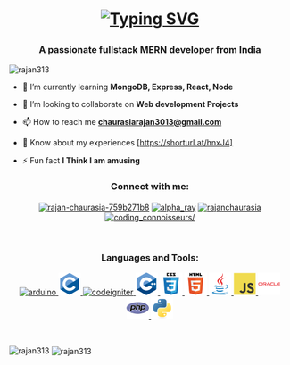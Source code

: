 <h1 align="center">
   
   <a href="https://git.io/typing-svg"><img src="http://readme-typing-svg.herokuapp.com?font=Ubuntu&weight=400&size=35&pause=1000&color=F72020&background=FFFFFF00&center=true&width=435&lines=Hello+there+%F0%9F%91%8B!;This+is+Rajan+Chaurasia+!" alt="Typing SVG" /></a>
</h1>
<h3 align="center">A passionate fullstack MERN developer from India</h3>



<p align="left"> <img src="https://komarev.com/ghpvc/?username=rajan313&label=Profile%20views&color=0e75b6&style=flat" alt="rajan313" /> </p>



- 🌱 I’m currently learning **MongoDB, Express, React, Node**

- 👯 I’m looking to collaborate on **Web development Projects**

- 📫 How to reach me **chaurasiarajan3013@gmail.com**

- 📄 Know about my experiences [https://shorturl.at/hnxJ4]

- ⚡ Fun fact **I Think I am amusing**

<h3 align="center">Connect with me:</h3>
<p align="center">
<a href="https://linkedin.com/in/rajan-chaurasia-759b271b8" target="blank"><img align="center" src="https://raw.githubusercontent.com/rahuldkjain/github-profile-readme-generator/master/src/images/icons/Social/linked-in-alt.svg" alt="rajan-chaurasia-759b271b8" height="30" width="40" /></a>
<a href="https://www.codechef.com/users/alpha_ray" target="blank"><img align="center" src="https://cdn.jsdelivr.net/npm/simple-icons@3.1.0/icons/codechef.svg" alt="alpha_ray" height="30" width="40" /></a>
<a href="https://www.hackerrank.com/rajanchaurasia" target="blank"><img align="center" src="https://raw.githubusercontent.com/rahuldkjain/github-profile-readme-generator/master/src/images/icons/Social/hackerrank.svg" alt="rajanchaurasia" height="30" width="40" /></a>
<a href="https://www.leetcode.com/coding_connoisseurs/" target="blank"><img align="center" src="https://raw.githubusercontent.com/rahuldkjain/github-profile-readme-generator/master/src/images/icons/Social/leet-code.svg" alt="coding_connoisseurs/" height="30" width="40" /></a>
</p><br>

<h3 align="center">Languages and Tools:</h3>
<p align="center"> <a href="https://www.arduino.cc/" target="_blank" rel="noreferrer"> <img src="https://cdn.worldvectorlogo.com/logos/arduino-1.svg" alt="arduino" width="40" height="40"/> </a> <a href="https://www.cprogramming.com/" target="_blank" rel="noreferrer"> <img src="https://raw.githubusercontent.com/devicons/devicon/master/icons/c/c-original.svg" alt="c" width="40" height="40"/> </a> <a href="https://codeigniter.com" target="_blank" rel="noreferrer"> <img src="https://cdn.worldvectorlogo.com/logos/codeigniter.svg" alt="codeigniter" width="40" height="40"/> </a> <a href="https://www.w3schools.com/cpp/" target="_blank" rel="noreferrer"> <img src="https://raw.githubusercontent.com/devicons/devicon/master/icons/cplusplus/cplusplus-original.svg" alt="cplusplus" width="40" height="40"/> </a> <a href="https://www.w3schools.com/css/" target="_blank" rel="noreferrer"> <img src="https://raw.githubusercontent.com/devicons/devicon/master/icons/css3/css3-original-wordmark.svg" alt="css3" width="40" height="40"/> </a> <a href="https://www.w3.org/html/" target="_blank" rel="noreferrer"> <img src="https://raw.githubusercontent.com/devicons/devicon/master/icons/html5/html5-original-wordmark.svg" alt="html5" width="40" height="40"/> </a> <a href="https://www.java.com" target="_blank" rel="noreferrer"> <img src="https://raw.githubusercontent.com/devicons/devicon/master/icons/java/java-original.svg" alt="java" width="40" height="40"/> </a> <a href="https://developer.mozilla.org/en-US/docs/Web/JavaScript" target="_blank" rel="noreferrer"> <img src="https://raw.githubusercontent.com/devicons/devicon/master/icons/javascript/javascript-original.svg" alt="javascript" width="40" height="40"/> </a> <a href="https://www.oracle.com/" target="_blank" rel="noreferrer"> <img src="https://raw.githubusercontent.com/devicons/devicon/master/icons/oracle/oracle-original.svg" alt="oracle" width="40" height="40"/> </a> <a href="https://www.php.net" target="_blank" rel="noreferrer"> <img src="https://raw.githubusercontent.com/devicons/devicon/master/icons/php/php-original.svg" alt="php" width="40" height="40"/> </a> <a href="https://www.python.org" target="_blank" rel="noreferrer"> <img src="https://raw.githubusercontent.com/devicons/devicon/master/icons/python/python-original.svg" alt="python" width="40" height="40"/> </a> </p><br>

<p><img align="left" src="https://github-readme-stats.vercel.app/api/top-langs?username=rajan313&show_icons=true&locale=en&layout=compact" alt="rajan313" /></p>

<p>&nbsp;<img align="center" src="https://github-readme-stats.vercel.app/api?username=rajan313&show_icons=true&locale=en" alt="rajan313" /></p>

